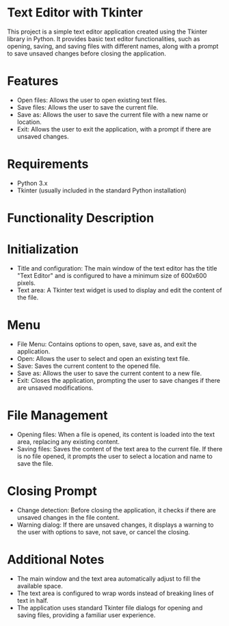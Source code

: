 # Text Editor with Tkinter
This project is a simple text editor application created using the Tkinter library in Python. It provides basic text editor functionalities, such as opening, saving, and saving files with different names, along with a prompt to save unsaved changes before closing the application.

# Features
- Open files: Allows the user to open existing text files.
- Save files: Allows the user to save the current file.
- Save as: Allows the user to save the current file with a new name or location.
- Exit: Allows the user to exit the application, with a prompt if there are unsaved changes.

# Requirements
- Python 3.x
- Tkinter (usually included in the standard Python installation)

# Functionality Description
# Initialization
- Title and configuration: The main window of the text editor has the title "Text Editor" and is configured to have a minimum size of 600x600 pixels.
- Text area: A Tkinter text widget is used to display and edit the content of the file.

# Menu
- File Menu: Contains options to open, save, save as, and exit the application.
- Open: Allows the user to select and open an existing text file.
- Save: Saves the current content to the opened file.
- Save as: Allows the user to save the current content to a new file.
- Exit: Closes the application, prompting the user to save changes if there are unsaved modifications.

# File Management
- Opening files: When a file is opened, its content is loaded into the text area, replacing any existing content.
- Saving files: Saves the content of the text area to the current file. If there is no file opened, it prompts the user to select a location and name to save the file.

# Closing Prompt
- Change detection: Before closing the application, it checks if there are unsaved changes in the file content.
- Warning dialog: If there are unsaved changes, it displays a warning to the user with options to save, not save, or cancel the closing.

# Additional Notes
- The main window and the text area automatically adjust to fill the available space.
- The text area is configured to wrap words instead of breaking lines of text in half.
- The application uses standard Tkinter file dialogs for opening and saving files, providing a familiar user experience.
